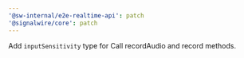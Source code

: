 ```yaml
---
'@sw-internal/e2e-realtime-api': patch
'@signalwire/core': patch
---
```


Add `inputSensitivity` type for Call recordAudio and record methods.

